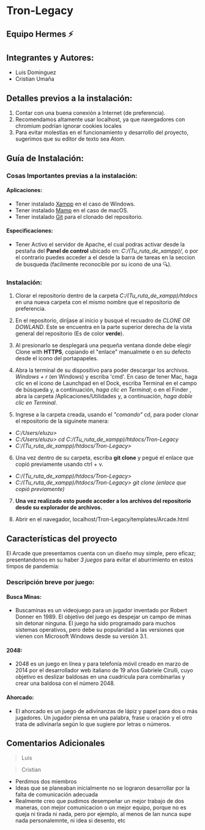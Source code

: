 # Tron-Legacy
## Equipo Hermes :zap:

## Integrantes y Autores:
* Luis Dominguez
* Cristian Umaña

## Detalles previos a la instalación: 
1. Contar con una buena conexión a Internet (de preferencia).
2. Recomendamos altamente usar localhost, ya que navegadores con chromium podrían ignorar cookies locales
3. Para evitar molestias en el funcionamiento y desarrollo del proyecto, sugerimos que su editor de texto sea Atom.

## Guía de Instalación:
### Cosas Importantes previas a la instalación:
#### Aplicaciones: 
* Tener instalado [Xampp](https://www.mamp.info/en/downloads/) en el caso de Windows.
* Tener instalado [Mamp](https://www.apachefriends.org/es/index.html) en el caso de macOS.
* Tener instalado [Git](https://git-scm.com/downloads) para el clonado del repositorio.
#### Especificaciones:
* Tener Activo el servidor de Apache, el cual podras activar desde la pestaña del **Panel de control** ubicado en: _*C:/(Tu_ruta_de_xampp)/*_, o por el contrario puedes acceder a el desde la barra de tareas en la seccion de busqueda (facilmente reconocible por su icono de una :mag:).
### Instalación:
1. Clorar el repositorio dentro de la carpeta _*C:/(Tu_ruta_de_xampp)/htdocs*_ en una nueva carpeta con el mismo nombre que el repositorio de preferencia.

2. En el repositorio, diríjase al inicio y busqué el recuadro de _*CLONE OR DOWLAND*_. Este se encuentra en la parte superior derecha de la vista general del repositorio (Es de color **verde**).

3. Al presionarlo se desplegará una pequeña ventana donde debe elegir Clone with **HTTPS**, copiando el "enlace" manualmete o en su defecto desde el icono del portapapeles.

4. Abra la terminal de su dispositivo para poder descargar los archivos. _*Windows + r*_ (en Windows) y escriba 'cmd'. En caso de tener Mac, haga clic en el icono de Launchpad en el Dock, escriba Terminal en el campo de búsqueda y, a continuación, _*haga clic en Terminal*_; o en el Finder , abra la carpeta /Aplicaciones/Utilidades y, a continuación, _*haga doble clic en Terminal*_.

5. Ingrese a la carpeta creada, usando el _*"comando"*_ cd, para poder clonar el repositorio de la siguinete manera:
* _*C:/Users/eluzu>*_
* _*C:/Users/eluzu> cd C:/(Tu_ruta_de_xampp)/htdocs/Tron-Legacy*_
* _*C:/(Tu_ruta_de_xampp)/htdocs/Tron-Legacy>*_

6. Una vez dentro de su carpeta, escriba **git clone** y pegué el enlace que copió previamente usando ctrl + v.
* _*C:/(Tu_ruta_de_xampp)/htdocs/Tron-Legacy>*_
* _*C:/(Tu_ruta_de_xampp)/htdocs/Tron-Legacy> git clone (enlace que copió previamente)*_

7. **Una vez realizado esto puede acceder a los archivos del repositorio desde su explorador de archivos.**

8. Abrir en el navegador, localhost/Tron-Legacy/templates/Arcade.html

## Características del proyecto

El Arcade que presentamos cuenta con un diseño muy simple, pero eficaz; presentandonos en su haber _*3 juegos*_ para evitar el aburrimiento en estos timpos de pandemia:
### Descripción breve por juego:
#### Busca Minas:
* Buscaminas es un videojuego para un jugador inventado por Robert Donner en 1989. El objetivo del juego es despejar un campo de minas sin detonar ninguna. El juego ha sido programado para muchos sistemas operativos, pero debe su popularidad a las versiones que vienen con Microsoft Windows desde su versión 3.1.

#### 2048:
* 2048 es un juego en línea y para telefonía móvil creado en marzo de 2014 por el desarrollador web italiano de 19 años Gabriele Cirulli, cuyo objetivo es deslizar baldosas en una cuadrícula para combinarlas y crear una baldosa con el número 2048.​

#### Ahorcado:
* El ahorcado es un juego de adivinanzas de lápiz y papel para dos o más jugadores. Un jugador piensa en una palabra, frase u oración y el otro trata de adivinarla según lo que sugiere por letras o números.

## Comentarios Adicionales
>Luis

>Cristian
* Perdimos dos miembros
* Ideas que se planeaban inicialmente no se lograron desarrollar por la falta de comunicación adecuada
* Realmente creo que pudimos desempeñar un mejor trabajo de dos maneras, con mejor comunicacion o un mejor equipo, porque no es queja ni tirada ni nada, pero por ejemplo, al menos de Ian nunca supe nada personalemnte, ni idea si desento, etc
